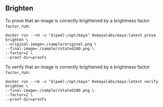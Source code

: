 ## Brighten

To prove that an image is correctly brightened by a brightness factor `factor`, run:
```shell
docker run --rm -v "$(pwd):/opt/maya" 0xmayalabs/maya:latest prove brighten \
--original-image=./sample/original.png \
--final-image=./sample/rotated180.png \
--factor=2 \
--proof-dir=proofs
```

To verify that an image is correctly brightened by a brightness factor `factor`, run:
```shell
docker run --rm -v "$(pwd):/opt/maya" 0xmayalabs/maya:latest verify brighten \
--final-image=./sample/rotated180.png \
--factor=2 \
--proof-dir=proofs
```